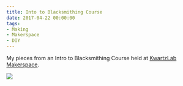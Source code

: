 ```yaml
---
title: Into to Blacksmithing Course
date: 2017-04-22 00:00:00
tags:
- Making
- Makerspace
- DIY
---
```


My pieces from an Intro to Blacksmithing Course held at [KwartzLab Makerspace](https://www.kwartzlab.ca/).

![](/images/IntoToBlacksmithingCourse.jpg)